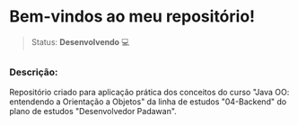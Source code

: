# Bem-vindos ao meu repositório!

>Status: **Desenvolvendo** 💻

##

### **Descrição:** 

Repositório criado para aplicação prática dos conceitos do curso "Java OO: entendendo a Orientação a Objetos" da linha de estudos "04-Backend" do plano de estudos "Desenvolvedor Padawan".
